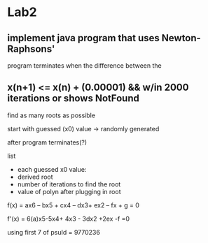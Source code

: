 # Lab2

## implement java program that uses Newton-Raphsons'


program terminates when the difference between the

x(n+1) <= x(n) + (0.00001)
&&
w/in 2000 iterations
or shows NotFound
---

find as many roots as possible

start with guessed (x0) value -> randomly generated

after program terminates(?)

list
- each guessed x0 value:
- derived root
- number of iterations to find the root
- value of polyn after plugging in root





f(x) = ax6 – bx5 + cx4 – dx3+ ex2 – fx + g = 0

f'(x) = 6(a)x5-5x4+ 4x3 - 3dx2 +2ex -f =0


using first 7 of psuId = 9770236